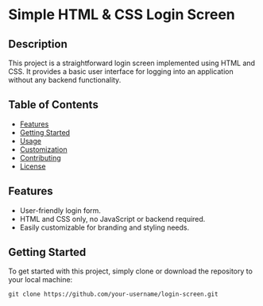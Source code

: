 # Simple HTML & CSS Login Screen

## Description
This project is a straightforward login screen implemented using HTML and CSS. It provides a basic user interface for logging into an application without any backend functionality.

## Table of Contents
- [Features](#features)
- [Getting Started](#getting-started)
- [Usage](#usage)
- [Customization](#customization)
- [Contributing](#contributing)
- [License](#license)

## Features
- User-friendly login form.
- HTML and CSS only, no JavaScript or backend required.
- Easily customizable for branding and styling needs.

## Getting Started
To get started with this project, simply clone or download the repository to your local machine:

```shell
git clone https://github.com/your-username/login-screen.git

